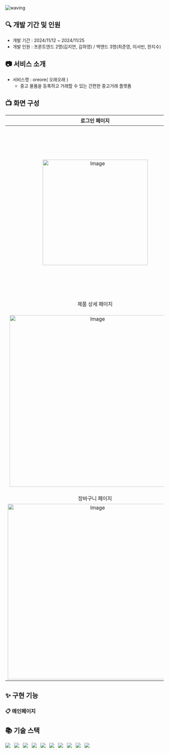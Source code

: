 ![waving](https://capsule-render.vercel.app/api?type=waving&height=200&fontAlignY=40&text=oreore&color=gradient)


## 🔍 개발 기간 및 인원

- 개발 기간 : 2024/11/12 ~ 2024/11/25
- 개발 인원 : 프론트엔드 2명(김지연, 김하영) / 백엔드 3명(최준영, 이서빈, 한지수)

## 📷 서비스 소개
- 서비스명 : oreore( 오래오래 )
  - 중고 물품을 등록하고 거래할 수 있는 간편한 중고거래 플랫폼
 
## 📺 화면 구성
|                         로그인 페이지                         |                      회원가입 페이지                      |                           메인 페이지                            |
| :-----------------------------------------------------------: | :-------------------------------------------------------: | :--------------------------------------------------------------: |
|       <img width="334" alt="Image" src="https://github.com/user-attachments/assets/d4a8c6cf-2bb6-4bfc-9c5a-c6bdb8613010" />        |     <img width="196" alt="Image" src="https://github.com/user-attachments/assets/97732255-f2da-474d-b41f-29e61d62525b" />     |         <img width="543" alt="Image" src="https://github.com/user-attachments/assets/a4b1c734-b5e5-4313-8399-8eb6bae86cbe" />          |
|                        제품 상세 페이지                         |                       제품 등록 페이지                       |                         마이 페이지                         |
|    <img width="543" alt="Image" src="https://github.com/user-attachments/assets/a2248416-fb37-488d-bb83-1bc4dc5f0d1a" />    |    <img width="542" alt="Image" src="https://github.com/user-attachments/assets/669e51f4-ea59-46e1-bfa4-86903417e408" />    | <img width="579" alt="Image" src="https://github.com/user-attachments/assets/bc651688-4a87-4149-b3d6-6542fa6b3096" /> |
|                        장바구니 페이지                         |                      주문/결제 페이지                      |                                                      |
| <img width="555" alt="Image" src="https://github.com/user-attachments/assets/6b27e6fa-f447-4324-85b7-92b72b2a0e81" /> | <img width="546" alt="Image" src="https://github.com/user-attachments/assets/95a013f6-7071-4a39-8b80-0bf3f73e902f" /> |          |



## ✨ 구현 기능
### 📋 메인페이지


## 📚 기술 스택
<div style="display: flex; gap: 12px;">
  <img src="https://img.shields.io/badge/typescript-%23007ACC.svg?style=for-the-badge&logo=typescript&logoColor=white">
  <img src="https://img.shields.io/badge/react-%2320232a.svg?style=for-the-badge&logo=react&logoColor=%2361DAFB">
  <img src="https://img.shields.io/badge/styled--components-DB7093?style=for-the-badge&logo=styled-components&logoColor=white">
  <img src="https://img.shields.io/badge/Zustand-black?style=for-the-badge&logo=zustand&badgeColor=010101">
  <img src="https://img.shields.io/badge/ESLint-4B3263?style=for-the-badge&logo=eslint&logoColor=white">
  <img src="https://img.shields.io/badge/prettier-%23F7B93E.svg?style=for-the-badge&logo=prettier&logoColor=black">
  <img src="https://img.shields.io/badge/React%20Hook%20Form-%23EC5990.svg?style=for-the-badge&logo=reacthookform&logoColor=white">
  <img src="https://img.shields.io/badge/gitlab-%23181717.svg?style=for-the-badge&logo=gitlab&logoColor=white">
  <img src="https://img.shields.io/badge/Notion-%23000000.svg?style=for-the-badge&logo=notion&logoColor=white">
  <img src="https://img.shields.io/badge/figma-%23F24E1E.svg?style=for-the-badge&logo=figma&logoColor=white">
</div>
